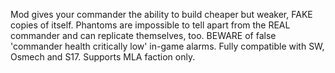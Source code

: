 Mod gives your commander the ability to build cheaper but weaker, FAKE copies of itself. Phantoms are impossible to tell apart from the REAL commander and can replicate themselves, too. BEWARE of false 'commander health critically low' in-game alarms. Fully compatible with SW, Osmech and S17. Supports MLA faction only.
